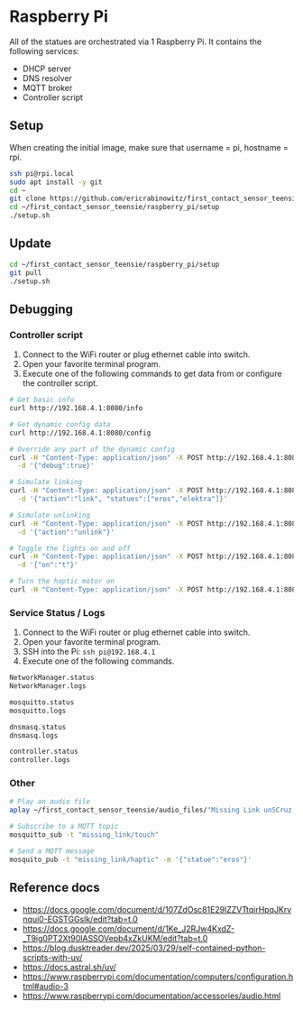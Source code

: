 # Raspberry Pi

All of the statues are orchestrated via 1 Raspberry Pi. It contains the following services:

- DHCP server
- DNS resolver
- MQTT broker
- Controller script

## Setup

When creating the initial image, make sure that username = pi, hostname = rpi.

```bash
ssh pi@rpi.local
sudo apt install -y git
cd ~
git clone https://github.com/ericrabinowitz/first_contact_sensor_teensie.git
cd ~/first_contact_sensor_teensie/raspberry_pi/setup
./setup.sh
```

## Update

```bash
cd ~/first_contact_sensor_teensie/raspberry_pi/setup
git pull
./setup.sh
```

## Debugging

### Controller script

1. Connect to the WiFi router or plug ethernet cable into switch.
1. Open your favorite terminal program.
1. Execute one of the following commands to get data from or configure the controller script.

```bash
# Get basic info
curl http://192.168.4.1:8080/info

# Get dynamic config data
curl http://192.168.4.1:8080/config

# Override any part of the dynamic config
curl -H "Content-Type: application/json" -X POST http://192.168.4.1:8080/config \
  -d '{"debug":true}'

# Simulate linking
curl -H "Content-Type: application/json" -X POST http://192.168.4.1:8080/touch \
  -d '{"action":"link", "statues":["eros","elektra"]}'

# Simulate unlinking
curl -H "Content-Type: application/json" -X POST http://192.168.4.1:8080/touch \
  -d '{"action":"unlink"}'

# Toggle the lights on and off
curl -H "Content-Type: application/json" -X POST http://192.168.4.1:8080/wled/all \
  -d '{"on":"t"}'

# Turn the haptic motor on
curl -H "Content-Type: application/json" -X POST http://192.168.4.1:8080/haptic/elektra
```

### Service Status / Logs

1. Connect to the WiFi router or plug ethernet cable into switch.
1. Open your favorite terminal program.
1. SSH into the Pi: `ssh pi@192.168.4.1`
1. Execute one of the following commands.

```bash
NetworkManager.status
NetworkManager.logs

mosquitto.status
mosquitto.logs

dnsmasq.status
dnsmasq.logs

controller.status
controller.logs
```

### Other

```bash
# Play an audio file
aplay ~/first_contact_sensor_teensie/audio_files/"Missing Link unSCruz active 1 Remi Wolf Polo Pan Hello.wav"

# Subscribe to a MQTT topic
mosquitto_sub -t "missing_link/touch"

# Send a MQTT message
mosquito_pub -t "missing_link/haptic" -m '{"statue":"eros"}'
```

## Reference docs

- https://docs.google.com/document/d/107ZdOsc81E29lZZVTtqirHpqJKrvnqui0-EGSTGGslk/edit?tab=t.0
- https://docs.google.com/document/d/1Ke_J2RJw4KxdZ-_T9ig0PT2Xt90lASSOVepb4xZkUKM/edit?tab=t.0
- https://blog.dusktreader.dev/2025/03/29/self-contained-python-scripts-with-uv/
- https://docs.astral.sh/uv/
- https://www.raspberrypi.com/documentation/computers/configuration.html#audio-3
- https://www.raspberrypi.com/documentation/accessories/audio.html
